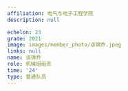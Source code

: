 ```yaml
---
affiliation: 电气与电子工程学院
description: null

echelon: 23
grade: 2021
image: images/member_photo/谈锦乔.jpeg
links: null
name: 谈锦乔
role: 机械组组员
time: '24'
type: 普通队员
---
```

